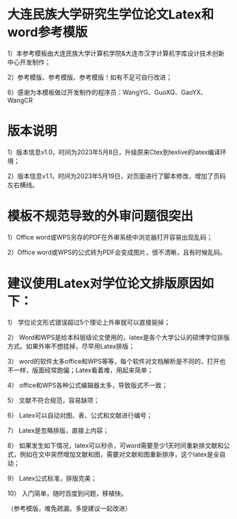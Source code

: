 # 大连民族大学研究生学位论文Latex和word参考模版

1）本参考模板由大连民族大学计算机学院\&大连市汉字计算机字库设计技术创新中心开发制作；

2）参考模版、参考模版、参考模版！如有不足可自行改进；

6）感谢为本模板做过开发制作的程序员：WangYG、GuoXQ、GaoYX、WangCR

# 版本说明
1）版本信息v1.0，时间为2023年5月8日，升级原来Ctex到texlive的latex编译环境；

2）版本信息v1.1，时间为2023年5月19日，对页面进行了脚本修改，增加了页码左右横线。

# 模板不规范导致的外审问题很突出

1）Office word或WPS另存的PDF在外审系统中浏览器打开容易出现乱码；

2）Office word或WPS的公式转为PDF会变成图片，很不清晰，且有时候乱码。

# 建议使用Latex对学位论文排版原因如下：

1）	学位论文形式错误超过5个理论上外审就可以直接毙掉；

2）	Word和WPS是给本科层级论文使用的，latex是各个大学公认的硕博学位排版方式。如果外审不想挂掉，尽早用Latex排版；

3）	word的软件太多office和WPS等等，每个软件对文档解析是不同的，打开也不一样，版面经常跑偏；Latex看着难，用起来简单；

4）	office和WPS各种公式编辑器太多，导致版式不一致；

5）	文献不符合规范，容易缺项；

6）	Latex可以自动对图、表、公式和文献进行编号；

7）	Latex是忽略排版，直接上内容；

8）	如果发生如下情况，latex可以秒杀，可word需要至少1天时间重新排文献和公式，例如在文中突然增加文献和图，需要对文献和图重新排序，这个latex是全自动；

9）	Latex公式标准，排版完美；

10）	入门简单，随时百度到问题，移植快。

（参考模版，难免疏漏，多提建议一起改进）
